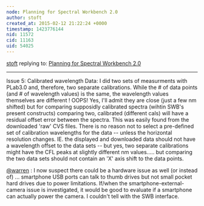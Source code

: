 ```yaml
---
node: Planning for Spectral Workbench 2.0
author: stoft
created_at: 2015-02-12 21:22:24 +0000
timestamp: 1423776144
nid: 11572
cid: 11163
uid: 54025
---
```




[stoft](../profile/stoft) replying to: [Planning for Spectral Workbench 2.0](../notes/warren/02-10-2015/planning-for-spectral-workbench-2-0)

----
Issue 5: Calibrated wavelength Data: I did two sets of measurments with PLab3.0 and, therefore, two separate calibrations. While the # of data points (and # of wavelength values) is the same, the wavelength values themselves are different ! OOPS! Yes, I'll admit they are close (just a few nm shifted) but for comparing supposidly calibrated spectra (wihtin SWB's present constructs) comparing two, calibrated (different cals) will have a residual offset error between the spectra. This was easily found from the downloaded 'raw' CVS files. There is no reason not to select a pre-defined set of calibration wavelengths for the data -- unless the horizontal resolution changes. IE. the displayed and downloaded data should not have a wavelength offset to the data sets -- but yes, two separate calibrations might have the CFL peaks at slightly different nm values..... but comparing the two data sets should not contain an 'X' axis shift to the data points.

[@warren](/profile/warren) : I now suspect there could be a hardware issue as well (or instead of) ... smartphone USB ports can talk to thumb drives but not small pocket hard drives due to power limitations. If/when the smartphone-external-camera issue is investigated, it would be good to evaluate if a smartphone can actually power the camera. I couldn't tell with the SWB interface.